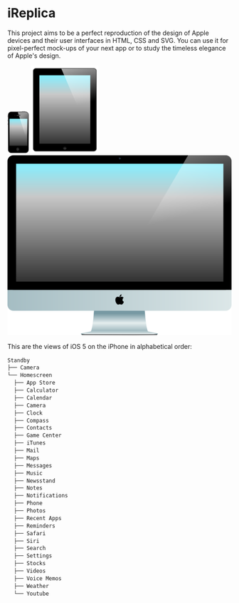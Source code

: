 # iReplica

This project aims to be a perfect reproduction of the design of Apple devices 
and their user interfaces in HTML, CSS and SVG.
You can use it for pixel-perfect mock-ups of your next app 
or to study the timeless elegance of Apple's design.

![iPhone](./iPhone/4.png)
![iPad](./iPad/1-3.png)
![iMac](./iMac/6.png)

This are the views of iOS 5 on the iPhone in alphabetical order:

```txt
Standby
├── Camera
└── Homescreen
  ├── App Store
  ├── Calculator
  ├── Calendar
  ├── Camera
  ├── Clock
  ├── Compass
  ├── Contacts
  ├── Game Center
  ├── iTunes
  ├── Mail
  ├── Maps
  ├── Messages
  ├── Music
  ├── Newsstand
  ├── Notes
  ├── Notifications
  ├── Phone
  ├── Photos
  ├── Recent Apps
  ├── Reminders
  ├── Safari
  ├── Siri
  ├── Search
  ├── Settings
  ├── Stocks
  ├── Videos
  ├── Voice Memos
  ├── Weather
  └── Youtube
```
